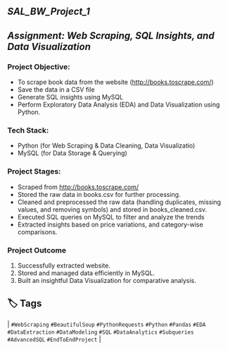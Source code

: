 ## ***SAL_BW_Project_1*** 
## ***Assignment: Web Scraping, SQL Insights, and Data Visualization***  


### **Project Objective:** 
* To scrape book data from the website (http://books.toscrape.com/)
* Save the data in a CSV file
* Generate SQL insights using MySQL
* Perform Exploratory Data Analysis (EDA) and Data Visualization using Python.

 ### **Tech Stack:**
* Python (for Web Scraping & Data Cleaning, Data Visualizatio)
* MySQL (for Data Storage & Querying)



### **Project Stages:**

* Scraped from http://books.toscrape.com/ 
* Stored the raw data in books.csv for further processing.
* Cleaned and preprocessed the raw data (handling duplicates, missing values, and removing symbols) and stored in books_cleaned.csv.
* Executed SQL queries on MySQL to filter and analyze the trends
* Extracted insights based on price variations, and category-wise comparisons.


  
### **Project Outcome**
1. Successfully extracted website.
2. Stored and managed data efficiently in MySQL.
3. Built an insightful Data Visualization for comparative analysis.

## **🏷 Tags**
  
| `#WebScraping`  `#BeautifulSoup`  `#PythonRequests` `#Python` `#Pandas` `#EDA` `#DataExtraction`  `#DataModeling` `#SQL` `#DataAnalytics` `#Subqueries` `#AdvancedSQL` `#EndToEndProject` |

